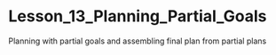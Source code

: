 # Lesson_13_Planning_Partial_Goals
Planning with partial goals and assembling final plan from partial plans
